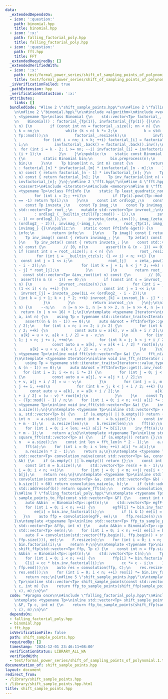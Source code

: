 ```yaml
---
data:
  _extendedDependsOn:
  - icon: ':question:'
    path: binomial.hpp
    title: binomial.hpp
  - icon: ':x:'
    path: falling_factorial_poly.hpp
    title: falling_factorial_poly.hpp
  - icon: ':question:'
    path: fft.hpp
    title: FFT
  _extendedRequiredBy: []
  _extendedVerifiedWith:
  - icon: ':x:'
    path: test/formal_power_series/shift_of_sampling_points_of_polynomial.1.test.cpp
    title: test/formal_power_series/shift_of_sampling_points_of_polynomial.1.test.cpp
  _isVerificationFailed: true
  _pathExtension: hpp
  _verificationStatusIcon: ':x:'
  attributes:
    links: []
  bundledCode: "#line 2 \"shift_sample_points.hpp\"\n\n#line 2 \"falling_factorial_poly.hpp\"\
    \n\n#line 2 \"binomial.hpp\"\n\n#include <algorithm>\n#include <vector>\n\ntemplate\
    \ <typename Tp>\nclass Binomial {\n    std::vector<Tp> factorial_, invfactorial_;\n\
    \n    Binomial() : factorial_{Tp(1)}, invfactorial_{Tp(1)} {}\n\n    void preprocess(int\
    \ n) {\n        if (const int nn = factorial_.size(); nn < n) {\n            int\
    \ k = nn;\n            while (k < n) k *= 2;\n            k = std::min<long long>(k,\
    \ Tp::mod());\n            factorial_.resize(k);\n            invfactorial_.resize(k);\n\
    \            for (int i = nn; i < k; ++i) factorial_[i] = factorial_[i - 1] *\
    \ i;\n            invfactorial_.back() = factorial_.back().inv();\n          \
    \  for (int i = k - 2; i >= nn; --i) invfactorial_[i] = invfactorial_[i + 1] *\
    \ (i + 1);\n        }\n    }\n\npublic:\n    static const Binomial &get(int n)\
    \ {\n        static Binomial bin;\n        bin.preprocess(n);\n        return\
    \ bin;\n    }\n\n    Tp binom(int n, int m) const {\n        return n < m ? Tp()\
    \ : factorial_[n] * invfactorial_[m] * invfactorial_[n - m];\n    }\n    Tp inv(int\
    \ n) const { return factorial_[n - 1] * invfactorial_[n]; }\n    Tp factorial(int\
    \ n) const { return factorial_[n]; }\n    Tp inv_factorial(int n) const { return\
    \ invfactorial_[n]; }\n};\n#line 2 \"fft.hpp\"\n\n#line 4 \"fft.hpp\"\n#include\
    \ <cassert>\n#include <iterator>\n#include <memory>\n#line 8 \"fft.hpp\"\n\ntemplate\
    \ <typename Tp>\nclass FftInfo {\n    static Tp least_quadratic_nonresidue() {\n\
    \        for (int i = 2;; ++i)\n            if (Tp(i).pow((Tp::mod() - 1) / 2)\
    \ == -1) return Tp(i);\n    }\n\n    const int ordlog2_;\n    const Tp zeta_;\n\
    \    const Tp invzeta_;\n    const Tp imag_;\n    const Tp invimag_;\n\n    mutable\
    \ std::vector<Tp> root_;\n    mutable std::vector<Tp> invroot_;\n\n    FftInfo()\n\
    \        : ordlog2_(__builtin_ctzll(Tp::mod() - 1)),\n          zeta_(least_quadratic_nonresidue().pow((Tp::mod()\
    \ - 1) >> ordlog2_)),\n          invzeta_(zeta_.inv()), imag_(zeta_.pow(1LL <<\
    \ (ordlog2_ - 2))), invimag_(-imag_),\n          root_{Tp(1), imag_}, invroot_{Tp(1),\
    \ invimag_} {}\n\npublic:\n    static const FftInfo &get() {\n        static FftInfo\
    \ info;\n        return info;\n    }\n\n    Tp imag() const { return imag_; }\n\
    \    Tp inv_imag() const { return invimag_; }\n    Tp zeta() const { return zeta_;\
    \ }\n    Tp inv_zeta() const { return invzeta_; }\n    const std::vector<Tp> &root(int\
    \ n) const {\n        // [0, n)\n        assert((n & (n - 1)) == 0);\n       \
    \ if (const int s = root_.size(); s < n) {\n            root_.resize(n);\n   \
    \         for (int i = __builtin_ctz(s); (1 << i) < n; ++i) {\n              \
    \  const int j = 1 << i;\n                root_[j]    = zeta_.pow(1LL << (ordlog2_\
    \ - i - 2));\n                for (int k = j + 1; k < j * 2; ++k) root_[k] = root_[k\
    \ - j] * root_[j];\n            }\n        }\n        return root_;\n    }\n \
    \   const std::vector<Tp> &inv_root(int n) const {\n        // [0, n)\n      \
    \  assert((n & (n - 1)) == 0);\n        if (const int s = invroot_.size(); s <\
    \ n) {\n            invroot_.resize(n);\n            for (int i = __builtin_ctz(s);\
    \ (1 << i) < n; ++i) {\n                const int j = 1 << i;\n              \
    \  invroot_[j] = invzeta_.pow(1LL << (ordlog2_ - i - 2));\n                for\
    \ (int k = j + 1; k < j * 2; ++k) invroot_[k] = invroot_[k - j] * invroot_[j];\n\
    \            }\n        }\n        return invroot_;\n    }\n};\n\ninline int fft_len(int\
    \ n) {\n    --n;\n    n |= n >> 1, n |= n >> 2, n |= n >> 4, n |= n >> 8;\n  \
    \  return (n | n >> 16) + 1;\n}\n\ntemplate <typename Iterator>\ninline void fft_n(Iterator\
    \ a, int n) {\n    using Tp = typename std::iterator_traits<Iterator>::value_type;\n\
    \    assert((n & (n - 1)) == 0);\n    auto &&root = FftInfo<Tp>::get().root(n\
    \ / 2);\n    for (int i = n; i >= 2; i /= 2) {\n        for (int k = 0; k < i\
    \ / 2; ++k) {\n            const auto u = a[k], v = a[k + i / 2];\n          \
    \  a[k] = u + v, a[k + i / 2] = u - v;\n        }\n        for (int j = i, m =\
    \ 1; j < n; j += i, ++m)\n            for (int k = j; k < j + i / 2; ++k) {\n\
    \                const auto u = a[k], v = a[k + i / 2] * root[m];\n          \
    \      a[k] = u + v, a[k + i / 2] = u - v;\n            }\n    }\n}\n\ntemplate\
    \ <typename Tp>\ninline void fft(std::vector<Tp> &a) {\n    fft_n(a.begin(), a.size());\n\
    }\n\ntemplate <typename Iterator>\ninline void inv_fft_n(Iterator a, int n) {\n\
    \    using Tp = typename std::iterator_traits<Iterator>::value_type;\n    assert((n\
    \ & (n - 1)) == 0);\n    auto &&root = FftInfo<Tp>::get().inv_root(n / 2);\n \
    \   for (int i = 2; i <= n; i *= 2) {\n        for (int j = 0; j < i / 2; ++j)\
    \ {\n            const auto u = a[j], v = a[j + i / 2];\n            a[j] = u\
    \ + v, a[j + i / 2] = u - v;\n        }\n        for (int j = i, m = 1; j < n;\
    \ j += i, ++m)\n            for (int k = j; k < j + i / 2; ++k) {\n          \
    \      const auto u = a[k], v = a[k + i / 2];\n                a[k] = u + v, a[k\
    \ + i / 2] = (u - v) * root[m];\n            }\n    }\n    const Tp iv = Tp::mod()\
    \ - (Tp::mod() - 1) / n;\n    for (int i = 0; i < n; ++i) a[i] *= iv;\n}\n\ntemplate\
    \ <typename Tp>\ninline void inv_fft(std::vector<Tp> &a) {\n    inv_fft_n(a.begin(),\
    \ a.size());\n}\n\ntemplate <typename Tp>\ninline std::vector<Tp> convolution_fft(std::vector<Tp>\
    \ a, std::vector<Tp> b) {\n    if (a.empty() || b.empty()) return {};\n    const\
    \ int n   = a.size();\n    const int m   = b.size();\n    const int len = fft_len(n\
    \ + m - 1);\n    a.resize(len);\n    b.resize(len);\n    fft(a);\n    fft(b);\n\
    \    for (int i = 0; i < len; ++i) a[i] *= b[i];\n    inv_fft(a);\n    a.resize(n\
    \ + m - 1);\n    return a;\n}\n\ntemplate <typename Tp>\ninline std::vector<Tp>\
    \ square_fft(std::vector<Tp> a) {\n    if (a.empty()) return {};\n    const int\
    \ n   = a.size();\n    const int len = fft_len(n * 2 - 1);\n    a.resize(len);\n\
    \    fft(a);\n    for (int i = 0; i < len; ++i) a[i] *= a[i];\n    inv_fft(a);\n\
    \    a.resize(n * 2 - 1);\n    return a;\n}\n\ntemplate <typename Tp>\ninline\
    \ std::vector<Tp> convolution_naive(const std::vector<Tp> &a, const std::vector<Tp>\
    \ &b) {\n    if (a.empty() || b.empty()) return {};\n    const int n = a.size();\n\
    \    const int m = b.size();\n    std::vector<Tp> res(n + m - 1);\n    for (int\
    \ i = 0; i < n; ++i)\n        for (int j = 0; j < m; ++j) res[i + j] += a[i] *\
    \ b[j];\n    return res;\n}\n\ntemplate <typename Tp>\ninline std::vector<Tp>\
    \ convolution(const std::vector<Tp> &a, const std::vector<Tp> &b) {\n    if (std::min(a.size(),\
    \ b.size()) < 60) return convolution_naive(a, b);\n    if (std::addressof(a) ==\
    \ std::addressof(b)) return square_fft(a);\n    return convolution_fft(a, b);\n\
    }\n#line 7 \"falling_factorial_poly.hpp\"\n\ntemplate <typename Tp>\ninline std::vector<Tp>\
    \ sample_points_to_ffp(const std::vector<Tp> &F) {\n    const int n = F.size();\n\
    \    auto &&bin  = Binomial<Tp>::get(n);\n    std::vector<Tp> egfF(F), ee(n);\n\
    \    for (int i = 0; i < n; ++i) {\n        egfF[i] *= bin.inv_factorial(i);\n\
    \        ee[i] = bin.inv_factorial(i);\n        if (i & 1) ee[i] = -ee[i];\n \
    \   }\n    auto ffp = convolution(egfF, ee);\n    ffp.resize(n);\n    return ffp;\n\
    }\n\ntemplate <typename Tp>\ninline std::vector<Tp> ffp_to_sample_points(const\
    \ std::vector<Tp> &ffp, int n) {\n    auto &&bin = Binomial<Tp>::get(n);\n   \
    \ std::vector<Tp> ee(n);\n    for (int i = 0; i < n; ++i) ee[i] = bin.inv_factorial(i);\n\
    \    auto F = convolution(std::vector(ffp.begin(), ffp.begin() + std::min<int>(n,\
    \ ffp.size())), ee);\n    F.resize(n);\n    for (int i = 0; i < n; ++i) F[i] *=\
    \ bin.factorial(i);\n    return F;\n}\n\ntemplate <typename Tp>\ninline std::vector<Tp>\
    \ shift_ffp(std::vector<Tp> ffp, Tp c) {\n    const int n = ffp.size();\n    auto\
    \ &&bin  = Binomial<Tp>::get(n);\n    std::vector<Tp> C(n);\n    Tp cc = 1;\n\
    \    for (int i = 0; i < n; ++i) {\n        ffp[i] *= bin.factorial(i);\n    \
    \    C[i] = cc * bin.inv_factorial(i);\n        cc *= c - i;\n    }\n    std::reverse(ffp.begin(),\
    \ ffp.end());\n    auto res = convolution(ffp, C);\n    res.resize(n);\n    std::reverse(res.begin(),\
    \ res.end());\n    for (int i = 0; i < n; ++i) res[i] *= bin.inv_factorial(i);\n\
    \    return res;\n}\n#line 5 \"shift_sample_points.hpp\"\n\ntemplate <typename\
    \ Tp>\ninline std::vector<Tp> shift_sample_points(const std::vector<Tp> &F, Tp\
    \ c, int m) {\n    return ffp_to_sample_points(shift_ffp(sample_points_to_ffp(F),\
    \ c), m);\n}\n"
  code: "#pragma once\n\n#include \"falling_factorial_poly.hpp\"\n#include <vector>\n\
    \ntemplate <typename Tp>\ninline std::vector<Tp> shift_sample_points(const std::vector<Tp>\
    \ &F, Tp c, int m) {\n    return ffp_to_sample_points(shift_ffp(sample_points_to_ffp(F),\
    \ c), m);\n}\n"
  dependsOn:
  - falling_factorial_poly.hpp
  - binomial.hpp
  - fft.hpp
  isVerificationFile: false
  path: shift_sample_points.hpp
  requiredBy: []
  timestamp: '2024-12-01 23:46:11+08:00'
  verificationStatus: LIBRARY_ALL_WA
  verifiedWith:
  - test/formal_power_series/shift_of_sampling_points_of_polynomial.1.test.cpp
documentation_of: shift_sample_points.hpp
layout: document
redirect_from:
- /library/shift_sample_points.hpp
- /library/shift_sample_points.hpp.html
title: shift_sample_points.hpp
---
```

